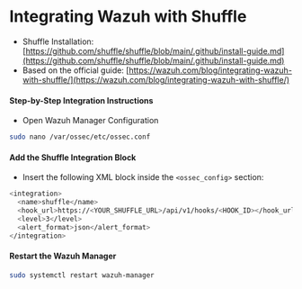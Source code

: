 # Integrating Wazuh with Shuffle

- Shuffle Installation: [https://github.com/shuffle/shuffle/blob/main/.github/install-guide.md](https://github.com/shuffle/shuffle/blob/main/.github/install-guide.md)
- Based on the official guide: [https://wazuh.com/blog/integrating-wazuh-with-shuffle/](https://wazuh.com/blog/integrating-wazuh-with-shuffle/)

#### Step-by-Step Integration Instructions

- Open Wazuh Manager Configuration

```sh
sudo nano /var/ossec/etc/ossec.conf
```

#### Add the Shuffle Integration Block

- Insert the following XML block inside the `<ossec_config>` section:

```sh
<integration>
  <name>shuffle</name>
  <hook_url>https://<YOUR_SHUFFLE_URL>/api/v1/hooks/<HOOK_ID></hook_url>
  <level>3</level>
  <alert_format>json</alert_format>
</integration>
```

#### Restart the Wazuh Manager

```sh
sudo systemctl restart wazuh-manager
```


